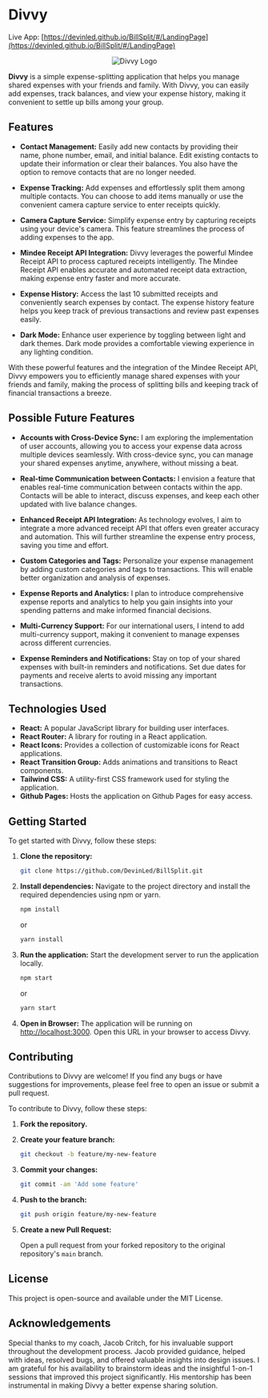 # Divvy

Live App: [https://devinled.github.io/BillSplit/#/LandingPage](https://devinled.github.io/BillSplit/#/LandingPage)

<div align="center">
  <img src="path_to_your_logo_or_image.png" alt="Divvy Logo">
</div>

**Divvy** is a simple expense-splitting application that helps you manage shared expenses with your friends and family. With Divvy, you can easily add expenses, track balances, and view your expense history, making it convenient to settle up bills among your group.

## Features

- **Contact Management:** Easily add new contacts by providing their name, phone number, email, and initial balance. Edit existing contacts to update their information or clear their balances. You also have the option to remove contacts that are no longer needed.

- **Expense Tracking:** Add expenses and effortlessly split them among multiple contacts. You can choose to add items manually or use the convenient camera capture service to enter receipts quickly.

- **Camera Capture Service:** Simplify expense entry by capturing receipts using your device's camera. This feature streamlines the process of adding expenses to the app.

- **Mindee Receipt API Integration:** Divvy leverages the powerful Mindee Receipt API to process captured receipts intelligently. The Mindee Receipt API enables accurate and automated receipt data extraction, making expense entry faster and more accurate.

- **Expense History:** Access the last 10 submitted receipts and conveniently search expenses by contact. The expense history feature helps you keep track of previous transactions and review past expenses easily.

- **Dark Mode:** Enhance user experience by toggling between light and dark themes. Dark mode provides a comfortable viewing experience in any lighting condition.

With these powerful features and the integration of the Mindee Receipt API, Divvy empowers you to efficiently manage shared expenses with your friends and family, making the process of splitting bills and keeping track of financial transactions a breeze.

## Possible Future Features

- **Accounts with Cross-Device Sync:** I am exploring the implementation of user accounts, allowing you to access your expense data across multiple devices seamlessly. With cross-device sync, you can manage your shared expenses anytime, anywhere, without missing a beat.

- **Real-time Communication between Contacts:** I envision a feature that enables real-time communication between contacts within the app. Contacts will be able to interact, discuss expenses, and keep each other updated with live balance changes.

- **Enhanced Receipt API Integration:** As technology evolves, I aim to integrate a more advanced receipt API that offers even greater accuracy and automation. This will further streamline the expense entry process, saving you time and effort.

- **Custom Categories and Tags:** Personalize your expense management by adding custom categories and tags to transactions. This will enable better organization and analysis of expenses.

- **Expense Reports and Analytics:** I plan to introduce comprehensive expense reports and analytics to help you gain insights into your spending patterns and make informed financial decisions.

- **Multi-Currency Support:** For our international users, I intend to add multi-currency support, making it convenient to manage expenses across different currencies.

- **Expense Reminders and Notifications:** Stay on top of your shared expenses with built-in reminders and notifications. Set due dates for payments and receive alerts to avoid missing any important transactions.

## Technologies Used

- **React:** A popular JavaScript library for building user interfaces.
- **React Router:** A library for routing in a React application.
- **React Icons:** Provides a collection of customizable icons for React applications.
- **React Transition Group:** Adds animations and transitions to React components.
- **Tailwind CSS:** A utility-first CSS framework used for styling the application.
- **Github Pages:** Hosts the application on Github Pages for easy access.

## Getting Started

To get started with Divvy, follow these steps:

1. **Clone the repository:**

    ```bash
    git clone https://github.com/DevinLed/BillSplit.git
    ```

2. **Install dependencies:** Navigate to the project directory and install the required dependencies using npm or yarn.

    ```bash
    npm install
    ```

    or

    ```bash
    yarn install
    ```

3. **Run the application:** Start the development server to run the application locally.

    ```bash
    npm start
    ```

    or

    ```bash
    yarn start
    ```

4. **Open in Browser:** The application will be running on [http://localhost:3000](http://localhost:3000). Open this URL in your browser to access Divvy.

## Contributing

Contributions to Divvy are welcome! If you find any bugs or have suggestions for improvements, please feel free to open an issue or submit a pull request.

To contribute to Divvy, follow these steps:

1. **Fork the repository.**

2. **Create your feature branch:** 

    ```bash
    git checkout -b feature/my-new-feature
    ```

3. **Commit your changes:** 

    ```bash
    git commit -am 'Add some feature'
    ```

4. **Push to the branch:** 

    ```bash
    git push origin feature/my-new-feature
    ```

5. **Create a new Pull Request:** 

    Open a pull request from your forked repository to the original repository's `main` branch.

## License

This project is open-source and available under the MIT License.

## Acknowledgements

Special thanks to my coach, Jacob Critch, for his invaluable support throughout the development process. Jacob provided guidance, helped with ideas, resolved bugs, and offered valuable insights into design issues. I am grateful for his availability to brainstorm ideas and the insightful 1-on-1 sessions that improved this project significantly. His mentorship has been instrumental in making Divvy a better expense sharing solution.
